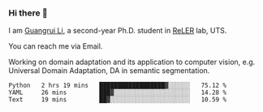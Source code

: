 ### Hi there 👋

<!--
**Solacex/Solacex** is a ✨ _special_ ✨ repository because its `README.md` (this file) appears on your GitHub profile.

Here are some ideas to get you started:

- 🔭 I’m currently working on ...
- 🌱 I’m currently learning ...
- 👯 I’m looking to collaborate on ...
- 🤔 I’m looking for help with ...
- 💬 Ask me about ...
- 📫 How to reach me: ...
- 😄 Pronouns: ...
- ⚡ Fun fact: ...
-->
I am [Guangrui Li](http://www.guangrui.li), a second-year Ph.D. student in [ReLER](http://www.reler.net) lab, UTS.

You can reach me via Email.

Working on domain adaptation and its application to computer vision, e.g. Universal Domain Adaptation, DA in semantic segmentation. 


<!--START_SECTION:waka-->
```text
Python   2 hrs 19 mins   ██████████████████▓░░░░░░   75.12 % 
YAML     26 mins         ███▓░░░░░░░░░░░░░░░░░░░░░   14.28 % 
Text     19 mins         ██▓░░░░░░░░░░░░░░░░░░░░░░   10.59 % 
```
<!--END_SECTION:waka-->
